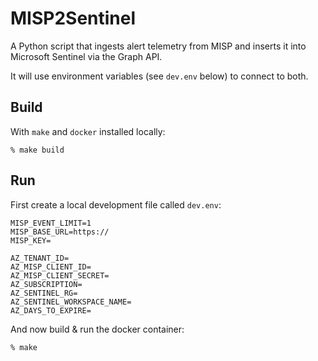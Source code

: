 # MISP2Sentinel

A Python script that ingests alert telemetry from MISP and inserts it into Microsoft Sentinel via the Graph API.

It will use environment variables (see `dev.env` below) to connect to both.

## Build

With `make` and `docker` installed locally:

```shell
% make build
```

## Run

First create a local development file called `dev.env`:

```env
MISP_EVENT_LIMIT=1
MISP_BASE_URL=https://
MISP_KEY=

AZ_TENANT_ID=
AZ_MISP_CLIENT_ID=
AZ_MISP_CLIENT_SECRET=
AZ_SUBSCRIPTION=
AZ_SENTINEL_RG=
AZ_SENTINEL_WORKSPACE_NAME=
AZ_DAYS_TO_EXPIRE=
```

And now build & run the docker container:

```shell
% make
```
